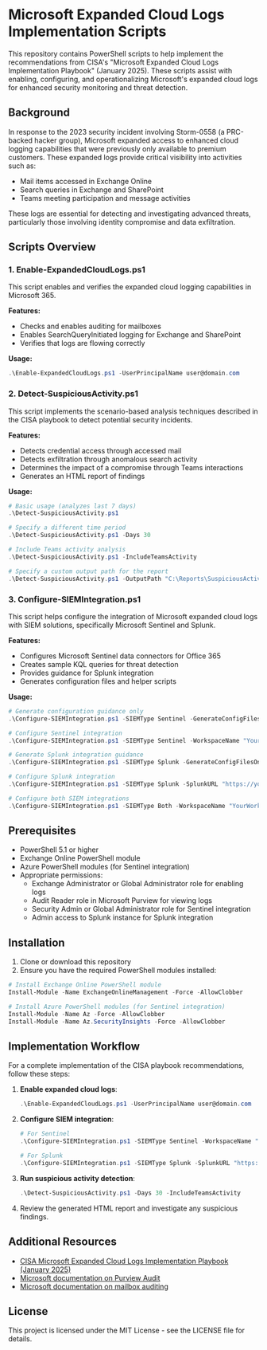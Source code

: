 # Microsoft Expanded Cloud Logs Implementation Scripts

This repository contains PowerShell scripts to help implement the recommendations from CISA's "Microsoft Expanded Cloud Logs Implementation Playbook" (January 2025). These scripts assist with enabling, configuring, and operationalizing Microsoft's expanded cloud logs for enhanced security monitoring and threat detection.

## Background

In response to the 2023 security incident involving Storm-0558 (a PRC-backed hacker group), Microsoft expanded access to enhanced cloud logging capabilities that were previously only available to premium customers. These expanded logs provide critical visibility into activities such as:

- Mail items accessed in Exchange Online
- Search queries in Exchange and SharePoint
- Teams meeting participation and message activities

These logs are essential for detecting and investigating advanced threats, particularly those involving identity compromise and data exfiltration.

## Scripts Overview

### 1. Enable-ExpandedCloudLogs.ps1

This script enables and verifies the expanded cloud logging capabilities in Microsoft 365.

**Features:**
- Checks and enables auditing for mailboxes
- Enables SearchQueryInitiated logging for Exchange and SharePoint
- Verifies that logs are flowing correctly

**Usage:**
```powershell
.\Enable-ExpandedCloudLogs.ps1 -UserPrincipalName user@domain.com
```

### 2. Detect-SuspiciousActivity.ps1

This script implements the scenario-based analysis techniques described in the CISA playbook to detect potential security incidents.

**Features:**
- Detects credential access through accessed mail
- Detects exfiltration through anomalous search activity
- Determines the impact of a compromise through Teams interactions
- Generates an HTML report of findings

**Usage:**
```powershell
# Basic usage (analyzes last 7 days)
.\Detect-SuspiciousActivity.ps1

# Specify a different time period
.\Detect-SuspiciousActivity.ps1 -Days 30

# Include Teams activity analysis
.\Detect-SuspiciousActivity.ps1 -IncludeTeamsActivity

# Specify a custom output path for the report
.\Detect-SuspiciousActivity.ps1 -OutputPath "C:\Reports\SuspiciousActivity.html"
```

### 3. Configure-SIEMIntegration.ps1

This script helps configure the integration of Microsoft expanded cloud logs with SIEM solutions, specifically Microsoft Sentinel and Splunk.

**Features:**
- Configures Microsoft Sentinel data connectors for Office 365
- Creates sample KQL queries for threat detection
- Provides guidance for Splunk integration
- Generates configuration files and helper scripts

**Usage:**
```powershell
# Generate configuration guidance only
.\Configure-SIEMIntegration.ps1 -SIEMType Sentinel -GenerateConfigFilesOnly

# Configure Sentinel integration
.\Configure-SIEMIntegration.ps1 -SIEMType Sentinel -WorkspaceName "YourWorkspace" -ResourceGroupName "YourResourceGroup"

# Generate Splunk integration guidance
.\Configure-SIEMIntegration.ps1 -SIEMType Splunk -GenerateConfigFilesOnly

# Configure Splunk integration
.\Configure-SIEMIntegration.ps1 -SIEMType Splunk -SplunkURL "https://your-splunk-instance:8089"

# Configure both SIEM integrations
.\Configure-SIEMIntegration.ps1 -SIEMType Both -WorkspaceName "YourWorkspace" -ResourceGroupName "YourResourceGroup" -SplunkURL "https://your-splunk-instance:8089"
```

## Prerequisites

- PowerShell 5.1 or higher
- Exchange Online PowerShell module
- Azure PowerShell modules (for Sentinel integration)
- Appropriate permissions:
  - Exchange Administrator or Global Administrator role for enabling logs
  - Audit Reader role in Microsoft Purview for viewing logs
  - Security Admin or Global Administrator role for Sentinel integration
  - Admin access to Splunk instance for Splunk integration

## Installation

1. Clone or download this repository
2. Ensure you have the required PowerShell modules installed:

```powershell
# Install Exchange Online PowerShell module
Install-Module -Name ExchangeOnlineManagement -Force -AllowClobber

# Install Azure PowerShell modules (for Sentinel integration)
Install-Module -Name Az -Force -AllowClobber
Install-Module -Name Az.SecurityInsights -Force -AllowClobber
```

## Implementation Workflow

For a complete implementation of the CISA playbook recommendations, follow these steps:

1. **Enable expanded cloud logs**:
   ```powershell
   .\Enable-ExpandedCloudLogs.ps1 -UserPrincipalName user@domain.com
   ```

2. **Configure SIEM integration**:
   ```powershell
   # For Sentinel
   .\Configure-SIEMIntegration.ps1 -SIEMType Sentinel -WorkspaceName "YourWorkspace" -ResourceGroupName "YourResourceGroup"
   
   # For Splunk
   .\Configure-SIEMIntegration.ps1 -SIEMType Splunk -SplunkURL "https://your-splunk-instance:8089"
   ```

3. **Run suspicious activity detection**:
   ```powershell
   .\Detect-SuspiciousActivity.ps1 -Days 30 -IncludeTeamsActivity
   ```

4. Review the generated HTML report and investigate any suspicious findings.

## Additional Resources

- [CISA Microsoft Expanded Cloud Logs Implementation Playbook (January 2025)](https://www.cisa.gov/sites/default/files/2025-01/microsoft-expanded-cloud-logs-implementation-playbook-508c.pdf)
- [Microsoft documentation on Purview Audit](https://learn.microsoft.com/en-us/purview/audit-solutions-overview)
- [Microsoft documentation on mailbox auditing](https://learn.microsoft.com/en-us/purview/audit-mailboxes)

## License

This project is licensed under the MIT License - see the LICENSE file for details.
